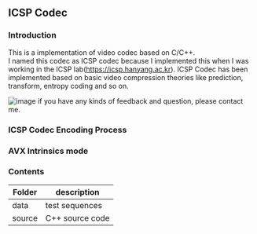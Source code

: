 ## ICSP Codec
### Introduction
This is a implementation of video codec based on C/C++. <br />
I named this codec as ICSP codec because I implemented this when I was working in the ICSP lab(https://icsp.hanyang.ac.kr).
ICSP Codec has been implemented based on basic video compression theories like prediction, transform, entropy coding and so on.

![image]()
if you have any kinds of feedback and question, please contact me.

### ICSP Codec Encoding Process


### AVX Intrinsics mode

### Contents
| Folder | description |
|---|---|
|data| test sequences |
| source | C++ source code |
